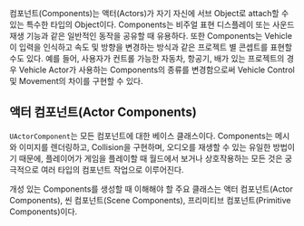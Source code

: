 컴포넌트(Components)는 액터(Actors)가 자기 자신에 서브 Object로 attach할 수 있는 특수한 타입의 Object이다.
Components는 비주얼 표현 디스플레이 또는 사운드 재생 기능과 같은 일반적인 동작을 공유할 때 유용하다. 또한 Components는 Vehicle이 입력을 인식하고 속도 및 방향을 변경하는 방식과 같은 프로젝트 별 콘셉트를 표현할 수도 있다.
예를 들어, 사용자가 컨트롤 가능한 자동차, 항공기, 배가 있는 프로젝트의 경우 Vehicle Actor가 사용하는 Components의 종류를 변경함으로써 Vehicle Control 및 Movement의 차이를 구현할 수 있다.

## 액터 컴포넌트(Actor Components)

`UActorComponent`는 모든 컴포넌트에 대한 베이스 클래스이다.
Components는 메시와 이미지를 렌더링하고, Collision을 구현하며, 오디오를 재생할 수 있는 유일한 방법이기 때문에, 플레이어가 게임을 플레이할 때 월드에서 보거나 상호작용하는 모든 것은 궁극적으로 여러 타입의 컴포넌트 작업으로 이루어진다.

개성 있는 Components를 생성할 때 이해해야 할 주요 클래스는 액터 컴포넌트(Actor Components), 씬 컴포넌트(Scene Components), 프리미티브 컴포넌트(Primitive Components)이다.

